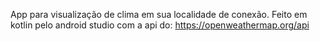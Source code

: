 App para visualização de clima em sua localidade de conexão.
Feito em kotlin pelo android studio com a api do: https://openweathermap.org/api

